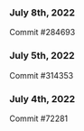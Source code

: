 ### July 8th, 2022

Commit #284693

### July 5th, 2022

Commit #314353


### July 4th, 2022

Commit #72281
